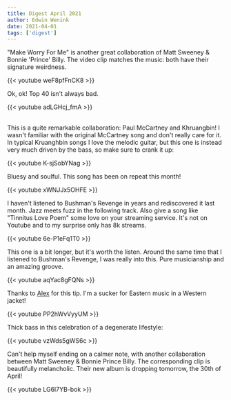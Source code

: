 ```yaml
---
title: Digest April 2021
author: Edwin Wenink
date: 2021-04-01
tags: ['digest']
---
```


"Make Worry For Me" is another great collaboration of Matt Sweeney & Bonnie 'Prince' Billy.
The video clip matches the music: both have their signature weirdness.

{{< youtube weF8pfFnCK8 >}}

Ok, ok! Top 40 isn't always bad.

{{< youtube adLGHcj_fmA >}}

<br>
This is a quite remarkable collaboration: Paul McCartney and Khruangbin!
I wasn't familiar with the original McCartney song and don't really care for it.
In typical Kruanghbin songs I love the melodic guitar, but this one is instead very much driven by the bass, so make sure to crank it up:

{{< youtube K-sjSobYNag >}}

Bluesy and soulful. 
This song has been on repeat this month!

{{< youtube xWNJJx5OHFE >}}

I haven't listened to Bushman's Revenge in years and rediscovered it last month.
Jazz meets fuzz in the following track.
Also give a song like "Tinnitus Love Poem" some love on your streaming service. 
It's not on Youtube and to my surprise only has 8k streams.

{{< youtube 6e-P1eFq1T0 >}}

This one is a bit longer, but it's worth the listen.
Around the same time that I listened to Bushman's Revenge, I was really into this.
Pure musicianship and an amazing groove.

{{< youtube aqYac8gFQNs >}}

Thanks to [Alex](https://www.alextes.me/) for this tip.
I'm a sucker for Eastern music in a Western jacket!

{{< youtube PP2hWvVyyUM >}}

Thick bass in this celebration of a degenerate lifestyle:

{{< youtube vzWds5gWS6c >}}

Can't help myself ending on a calmer note, with another collaboration between Matt Sweeney & Bonnie Prince Billy.
The corresponding clip is beautifully melancholic.
Their new album is dropping tomorrow, the 30th of April!

{{< youtube LG6l7YB-bok >}}
